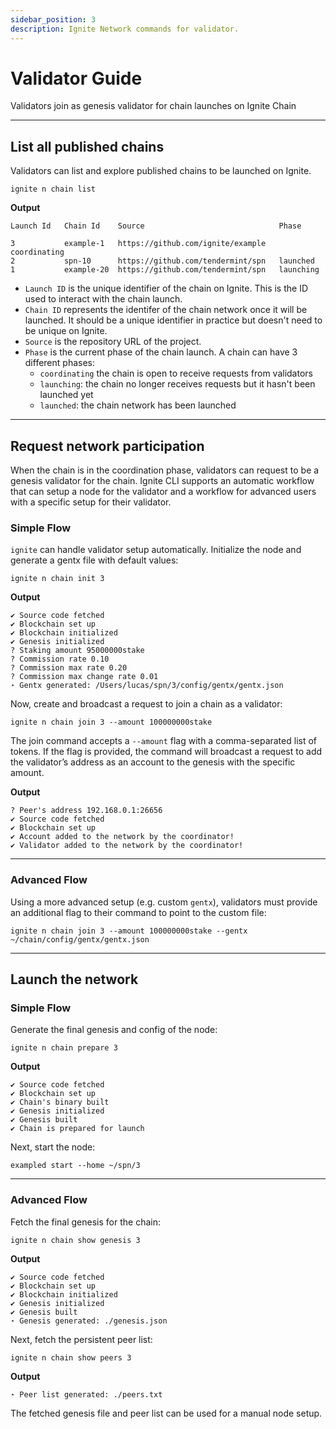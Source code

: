 ```yaml
---
sidebar_position: 3
description: Ignite Network commands for validator.
---
```


# Validator Guide

Validators join as genesis validator for chain launches on Ignite Chain

---

## List all published chains

Validators can list and explore published chains to be launched on Ignite.

```
ignite n chain list
```

**Output**

```
Launch Id 	Chain Id 	Source                              Phase

3 		    example-1 	https://github.com/ignite/example   coordinating
2 		    spn-10 		https://github.com/tendermint/spn   launched
1 	        example-20 	https://github.com/tendermint/spn   launching
```

- `Launch ID` is the unique identifier of the chain on Ignite. This is the ID used to interact with the chain launch.
- `Chain ID` represents the identifer of the chain network once it will be launched. It should be a unique identifier in practice but doesn't need to be unique on Ignite.
- `Source` is the repository URL of the project.
- `Phase` is the current phase of the chain launch. A chain can have 3 different phases:
  - `coordinating` the chain is open to receive requests from validators
  - `launching`: the chain no longer receives requests but it hasn't been launched yet
  - `launched`: the chain network has been launched

---

## Request network participation

When the chain is in the coordination phase, validators can request to be a genesis validator for the chain.
Ignite CLI supports an automatic workflow that can setup a node for the validator and a workflow for advanced users with a specific setup for their validator.

### Simple Flow

`ignite` can handle validator setup automatically. Initialize the node and generate a gentx file with default values:

```
ignite n chain init 3
```

**Output**

```
✔ Source code fetched
✔ Blockchain set up
✔ Blockchain initialized
✔ Genesis initialized
? Staking amount 95000000stake
? Commission rate 0.10
? Commission max rate 0.20
? Commission max change rate 0.01
⋆ Gentx generated: /Users/lucas/spn/3/config/gentx/gentx.json
```

Now, create and broadcast a request to join a chain as a validator:

```
ignite n chain join 3 --amount 100000000stake
```

The join command accepts a `--amount` flag with a comma-separated list of tokens. If the flag is provided, the
command will broadcast a request to add the validator’s address as an account to the genesis with the specific amount.

**Output**

```
? Peer's address 192.168.0.1:26656
✔ Source code fetched
✔ Blockchain set up
✔ Account added to the network by the coordinator!
✔ Validator added to the network by the coordinator!
```

---

### Advanced Flow

Using a more advanced setup (e.g. custom `gentx`), validators must provide an additional flag to their command
to point to the custom file:

```
ignite n chain join 3 --amount 100000000stake --gentx ~/chain/config/gentx/gentx.json
```

---

## Launch the network

### Simple Flow

Generate the final genesis and config of the node:

```
ignite n chain prepare 3
```

**Output**

```
✔ Source code fetched
✔ Blockchain set up
✔ Chain's binary built
✔ Genesis initialized
✔ Genesis built
✔ Chain is prepared for launch
```

Next, start the node:

```
exampled start --home ~/spn/3
```

---

### Advanced Flow

Fetch the final genesis for the chain:

```
ignite n chain show genesis 3
```

**Output**

```
✔ Source code fetched
✔ Blockchain set up
✔ Blockchain initialized
✔ Genesis initialized
✔ Genesis built
⋆ Genesis generated: ./genesis.json
```

Next, fetch the persistent peer list:

```
ignite n chain show peers 3
```

**Output**

```
⋆ Peer list generated: ./peers.txt
```

The fetched genesis file and peer list can be used for a manual node setup.
